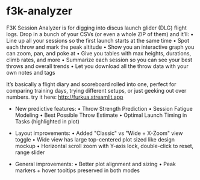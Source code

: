 # f3k-analyzer
F3K Session Analyzer is for digging into discus launch glider (DLG) flight logs.
Drop in a bunch of your CSVs (or even a whole ZIP of them) and it’ll:
	•	Line up all your sessions so the first launch starts at the same time
	•	Spot each throw and mark the peak altitude
	•	Show you an interactive graph you can zoom, pan, and poke at
	•	Give you tables with max heights, durations, climb rates, and more
	•	Summarize each session so you can see your best throws and overall trends
	•	Let you download all the throw data with your own notes and tags

It’s basically a flight diary and scoreboard rolled into one, perfect for comparing training days, trying different setups, or just geeking out over numbers.
try it here: http://furkua.streamlit.app

- New predictive features:
  • Throw Strength Prediction
  • Session Fatigue Modeling
  • Best Possible Throw Estimate
  • Optimal Launch Timing in Tasks (highlighted in plot)

- Layout improvements:
  • Added "Classic" vs "Wide + X-Zoom" view toggle
  • Wide view has large top-centered plot sized like design mockup
  • Horizontal scroll zoom with Y-axis lock, double-click to reset, range slider

- General improvements:
  • Better plot alignment and sizing
  • Peak markers + hover tooltips preserved in both modes

